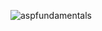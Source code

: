 ![aspfundamentals](https://github.com/user-attachments/assets/f2b9048e-4de1-4bfd-b85f-0c83a659de90)
